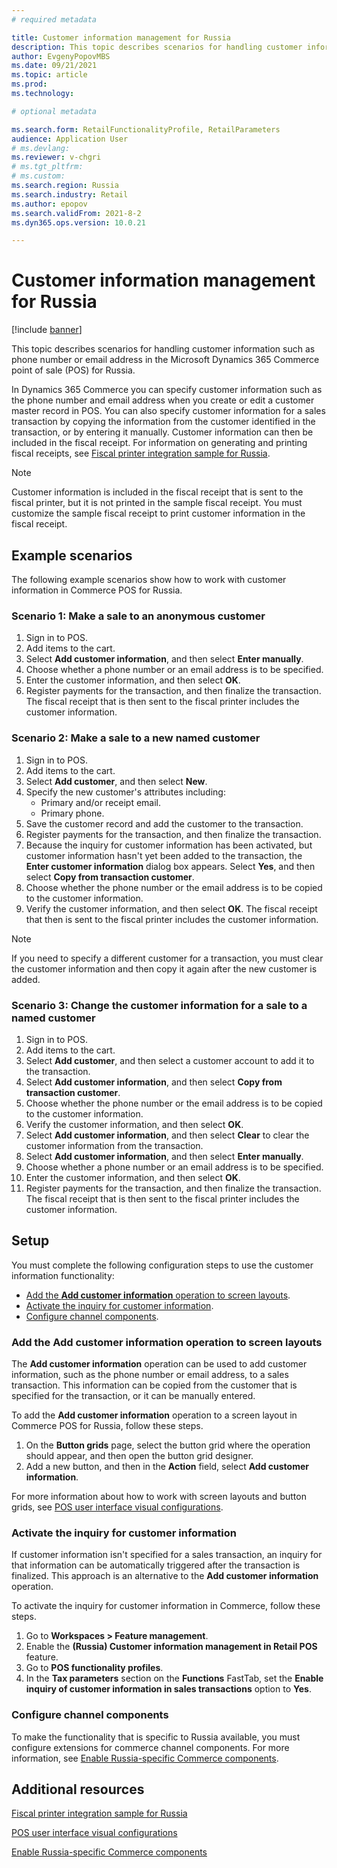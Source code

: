 ```yaml
---
# required metadata

title: Customer information management for Russia
description: This topic describes scenarios for handling customer information such as phone number or email address in the Microsoft Dynamics 365 Commerce point of sale (POS) for Russia.
author: EvgenyPopovMBS
ms.date: 09/21/2021
ms.topic: article
ms.prod:
ms.technology:

# optional metadata

ms.search.form: RetailFunctionalityProfile, RetailParameters
audience: Application User
# ms.devlang:
ms.reviewer: v-chgri
# ms.tgt_pltfrm:
# ms.custom:
ms.search.region: Russia
ms.search.industry: Retail
ms.author: epopov
ms.search.validFrom: 2021-8-2
ms.dyn365.ops.version: 10.0.21

---
```

# Customer information management for Russia

[!include [banner](../includes/banner.md)]

This topic describes scenarios for handling customer information such as phone number or email address in the Microsoft Dynamics 365 Commerce point of sale (POS) for Russia.

In Dynamics 365 Commerce you can specify customer information such as the phone number and email address when you create or edit a customer master record in POS. You can also specify customer information for a sales transaction by copying the information from the customer identified in the transaction, or by entering it manually. Customer information can then be included in the fiscal receipt. For information on generating and printing fiscal receipts, see [Fiscal printer integration sample for Russia](rus-fpi-sample.md).

> [!NOTE]
> Customer information is included in the fiscal receipt that is sent to the fiscal printer, but it is not printed in the sample fiscal receipt. You must customize the sample fiscal receipt to print customer information in the fiscal receipt.

## Example scenarios

The following example scenarios show how to work with customer information in Commerce POS for Russia.

### Scenario 1: Make a sale to an anonymous customer

1. Sign in to POS.
1. Add items to the cart.
1. Select **Add customer information**, and then select **Enter manually**.
1. Choose whether a phone number or an email address is to be specified.
1. Enter the customer information, and then select **OK**.
1. Register payments for the transaction, and then finalize the transaction. The fiscal receipt that is then sent to the fiscal printer includes the customer information.

### Scenario 2: Make a sale to a new named customer

1. Sign in to POS.
1. Add items to the cart.
1. Select **Add customer**, and then select **New**.
1. Specify the new customer's attributes including:
    - Primary and/or receipt email.
    - Primary phone.
1. Save the customer record and add the customer to the transaction.
1. Register payments for the transaction, and then finalize the transaction.
1. Because the inquiry for customer information has been activated, but customer information hasn't yet been added to the transaction, the **Enter customer information** dialog box appears. Select **Yes**, and then select **Copy from transaction customer**.
1. Choose whether the phone number or the email address is to be copied to the customer information.
1. Verify the customer information, and then select **OK**. The fiscal receipt that then is sent to the fiscal printer includes the customer information.

> [!NOTE]
> If you need to specify a different customer for a transaction, you must clear the customer information and then copy it again after the new customer is added.

### Scenario 3: Change the customer information for a sale to a named customer

1. Sign in to POS.
1. Add items to the cart.
1. Select **Add customer**, and then select a customer account to add it to the transaction.
1. Select **Add customer information**, and then select **Copy from transaction customer**.
1. Choose whether the phone number or the email address is to be copied to the customer information.
1. Verify the customer information, and then select **OK**.
1. Select **Add customer information**, and then select **Clear** to clear the customer information from the transaction.
1. Select **Add customer information**, and then select **Enter manually**.
1. Choose whether a phone number or an email address is to be specified.
1. Enter the customer information, and then select **OK**.
1. Register payments for the transaction, and then finalize the transaction. The fiscal receipt that is then sent to the fiscal printer includes the customer information.

## Setup

You must complete the following configuration steps to use the customer information functionality:

- [Add the **Add customer information** operation to screen layouts](#add-the-add-customer-information-operation-to-screen-layouts).
- [Activate the inquiry for customer information](#activate-the-inquiry-for-customer-information).
- [Configure channel components](#configure-channel-components).

### Add the Add customer information operation to screen layouts

The **Add customer information** operation can be used to add customer information, such as the phone number or email address, to a sales transaction. This information can be copied from the customer that is specified for the transaction, or it can be manually entered.

To add the **Add customer information** operation to a screen layout in Commerce POS for Russia, follow these steps.

1. On the **Button grids** page, select the button grid where the operation should appear, and then open the button grid designer. 
1. Add a new button, and then in the **Action** field, select **Add customer information**. 

For more information about how to work with screen layouts and button grids, see [POS user interface visual configurations](../pos-screen-layouts.md).

### Activate the inquiry for customer information

If customer information isn't specified for a sales transaction, an inquiry for that information can be automatically triggered after the transaction is finalized. This approach is an alternative to the **Add customer information** operation.

To activate the inquiry for customer information in Commerce, follow these steps.

1. Go to **Workspaces \> Feature management**. 
1. Enable the **(Russia) Customer information management in Retail POS** feature.
1. Go to **POS functionality profiles**.
1. In the **Tax parameters** section on the **Functions** FastTab, set the **Enable inquiry of customer information in sales transactions** option to **Yes**.

### Configure channel components

To make the functionality that is specific to Russia available, you must configure extensions for commerce channel components. For more information, see [Enable Russia-specific Commerce components](./rus-commerce-setup.md#enable-russia-specific-commerce-components).

## Additional resources

[Fiscal printer integration sample for Russia](rus-fpi-sample.md)

[POS user interface visual configurations](../pos-screen-layouts.md)

[Enable Russia-specific Commerce components](./rus-commerce-setup.md#enable-russia-specific-commerce-components)
